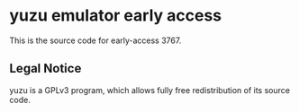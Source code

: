yuzu emulator early access
=============

This is the source code for early-access 3767.

## Legal Notice

yuzu is a GPLv3 program, which allows fully free redistribution of its source code.
